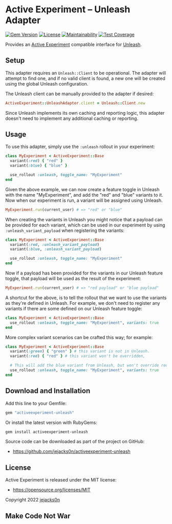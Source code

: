 # Active Experiment – Unleash Adapter

[![Gem Version](https://badge.fury.io/rb/activeexperiment-unleash.svg)](https://badge.fury.io/rb/activeexperiment-unleash)
[![License](https://img.shields.io/badge/license-MIT-brightgreen.svg)](https://opensource.org/licenses/MIT)
[![Maintainability](https://img.shields.io/codeclimate/coverage-letter/jejacks0n/activeexperiment-unleash.svg?label=maintainability)](https://codeclimate.com/github/jejacks0n/activeexperiment-unleash/maintainability)
[![Test Coverage](https://img.shields.io/codeclimate/coverage/jejacks0n/activeexperiment-unleash.svg?label=test%20coverage)](https://codeclimate.com/github/jejacks0n/activeexperiment-unleash/test_coverage)

Provides an [Active Experiment](https://github.com/jejacks0n/activeexperiment) compatible interface for [Unleash](https://github.com/Unleash/unleash-client-ruby).

## Setup

This adapter requires an `Unleash::Client` to be operational. The adapter will attempt to find one, and if no valid client is found, a new one will be created using the global Unleash configuration.

The Unleash client can be manually provided to the adapter if desired:

```ruby
ActiveExperiment::UnleashAdapter.client = Unleash::Client.new
```

Since Unleash implements its own caching and reporting logic, this adapter doesn't need to implement any additional caching or reporting.

## Usage

To use this adapter, simply use the `:unleash` rollout in your experiment:

```ruby
class MyExperiment < ActiveExperiment::Base
  variant(:red) { "red" }
  variant(:blue) { "blue" }

  use_rollout :unleash, toggle_name: "MyExperiment"
end
```

Given the above example, we can now create a feature toggle in Unleash with the name "MyExperiment", and add the "red" and "blue" variants to it. Now when our experiment is run, a variant will be assigned using Unleash.

```ruby
MyExperiment.run(current_user) # => "red" or "blue"
```

When creating the variants in Unleash you might notice that a payload can be provided for each variant, which can be used in our experiment by using `:unleash_variant_payload` when registering the variants:

```ruby
class MyExperiment < ActiveExperiment::Base
  variant(:red, :unleash_variant_payload)
  variant(:blue, :unleash_variant_payload)

  use_rollout :unleash, toggle_name: "MyExperiment"
end
```

Now if a payload has been provided for the variants in our Unleash feature toggle, that payload will be used as the result of the experiment:

```ruby
MyExperiment.run(current_user) # => "red payload" or "blue payload"
```

A shortcut for the above, is to tell the rollout that we want to use the variants as they're defined in Unleash. For example, we don't need to register any variants if there are some defined on our Unleash feature toggle:

```ruby
class MyExperiment < ActiveExperiment::Base
  use_rollout :unleash, toggle_name: "MyExperiment", variants: true
end
```

More complex variant scenarios can be crafted this way; for example:

```ruby
class MyExperiment < ActiveExperiment::Base
  variant(:green) { "green" } # this variant is not in Unleash.
  variant(:red) { "red" } # this variant won't be overridden,

  # This will add the blue variant from Unleash, but won't override red.
  use_rollout :unleash, toggle_name: "MyExperiment", variants: true
end
```

## Download and Installation

Add this line to your Gemfile:

```ruby
gem "activeexperiment-unleash"
```

Or install the latest version with RubyGems:

```bash
gem install activeexperiment-unleash
```

Source code can be downloaded as part of the project on GitHub:

* https://github.com/jejacks0n/activeexperiment-unleash

## License

Active Experiment is released under the MIT license:

* https://opensource.org/licenses/MIT

Copyright 2022 [jejacks0n](https://github.com/jejacks0n)

## Make Code Not War
